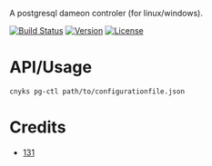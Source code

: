 A postgresql dameon controler (for linux/windows).


[![Build Status](https://travis-ci.org/131/pg-ctl.svg?branch=master)](https://travis-ci.org/131/pg-ctl)
[![Version](https://img.shields.io/npm/v/pg-ctl.svg)](https://www.npmjs.com/package/pg-ctl)
[![License](https://img.shields.io/badge/license-MIT-blue.svg)](http://opensource.org/licenses/MIT)



# API/Usage
```
cnyks pg-ctl path/to/configurationfile.json
```



# Credits
* [131](https://github.com/131)
